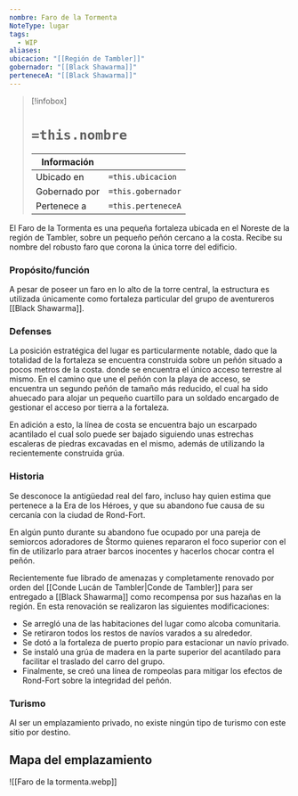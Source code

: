 ```yaml
---
nombre: Faro de la Tormenta
NoteType: lugar
tags:
  - WIP
aliases: 
ubicacion: "[[Región de Tambler]]"
gobernador: "[[Black Shawarma]]"
perteneceA: "[[Black Shawarma]]"
---
```


>[!infobox]
># **`=this.nombre`**
> 
> | Información    ||
> | ---------------- | -------------- |
> | Ubicado en        | `=this.ubicacion` |
> | Gobernado por  | `=this.gobernador` |
> | Pertenece a       | `=this.perteneceA` |

El Faro de la Tormenta es una pequeña fortaleza ubicada en el Noreste de la región de Tambler, sobre un pequeño peñón cercano a la costa. Recibe su nombre del robusto faro que corona la única torre del edificio.

### Propósito/función

A pesar de poseer un faro en lo alto de la torre central, la estructura es utilizada únicamente como fortaleza particular del grupo de aventureros [[Black Shawarma]].

### Defenses

La posición estratégica del lugar es particularmente notable, dado que la totalidad de la fortaleza se encuentra construida sobre un peñón situado a pocos metros de la costa. donde se encuentra el único acceso terrestre al mismo. En el camino que une el peñón con la playa de acceso, se encuentra un segundo peñón de tamaño más reducido, el cual ha sido ahuecado para alojar un pequeño cuartillo para un soldado encargado de gestionar el acceso por tierra a la fortaleza.

En adición a esto, la línea de costa se encuentra bajo un escarpado acantilado el cual solo puede ser bajado siguiendo unas estrechas escaleras de piedras excavadas en el mismo, además de utilizando la recientemente construida grúa.

### Historia

Se desconoce la antigüedad real del faro, incluso hay quien estima que pertenece a la Era de los Héroes, y que su abandono fue causa de su cercanía con la ciudad de Rond-Fort.

En algún punto durante su abandono fue ocupado por una pareja de semiorcos adoradores de Ŝtormo quienes repararon el foco superior con el fin de utilizarlo para atraer barcos inocentes y hacerlos chocar contra el peñón.

Recientemente fue librado de amenazas y completamente renovado por orden del [[Conde Lucán de Tambler|Conde de Tambler]] para ser entregado a [[Black Shawarma]] como recompensa por sus hazañas en la región. En esta renovación se realizaron las siguientes modificaciones:

- Se arregló una de las habitaciones del lugar como alcoba comunitaria.
- Se retiraron todos los restos de navíos varados a su alrededor.
- Se dotó a la fortaleza de puerto propio para estacionar un navío privado.
- Se instaló una grúa de madera en la parte superior del acantilado para facilitar el traslado del carro del grupo.
- Finalmente, se creó una línea de rompeolas para mitigar los efectos de Rond-Fort sobre la integridad del peñón.

### Turismo

Al ser un emplazamiento privado, no existe ningún tipo de turismo con este sitio por destino.

## Mapa del emplazamiento

![[Faro de la tormenta.webp]]